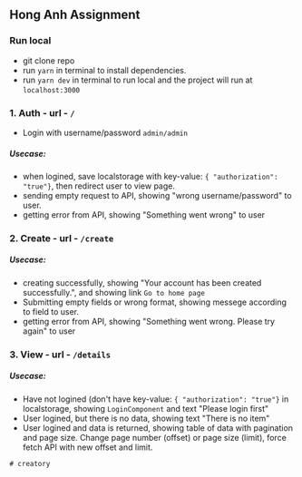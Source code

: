 ## Hong Anh Assignment

### Run local 
- git clone repo
- run ```yarn``` in terminal to install dependencies.
- run ```yarn dev``` in terminal to run local and the project will run at ```localhost:3000```

### 1. Auth - url - ```/```

- Login with username/password ```admin/admin```

##### Usecase:
- when logined, save localstorage with key-value: ```{ "authorization": "true"}```, then redirect user to view page.
- sending empty request to API, showing "wrong username/password" to user.
- getting error from API, showing "Something went wrong" to user

### 2. Create - url - ```/create```

##### Usecase:
- creating successfully, showing "Your account has been created successfully.", and showing link ```Go to home page```
- Submitting empty fields or wrong format, showing messege according to field to user.
- getting error from API, showing "Something went wrong. Please try again" to user

### 3. View - url - ```/details```

##### Usecase:
- Have not logined (don't have key-value: ```{ "authorization": "true"}``` in localstorage, showing ```LoginComponent``` and text "Please login first"
- User logined, but there is no data, showing text "There is no item"
- User logined and data is returned, showing table of data with pagination and page size. Change page number (offset) or page size (limit), force fetch API with new offset and limit.


```
# creatory
